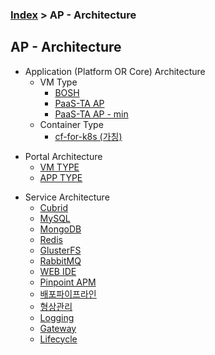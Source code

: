 ### [Index](../../README.md) > AP - Architecture

## AP - Architecture
- Application (Platform OR Core) Architecture  
  - VM Type
    - [BOSH](./core/README.md)  
    - [PaaS-TA AP](./core/README.md)  
    - [PaaS-TA AP - min](./core/README.md)  
  - Container Type
    - [cf-for-k8s (가칭)](./core/README.md)  

+ Portal Architecture
  + [VM TYPE](./portal/README.md)   
  + [APP TYPE](./portal/README.md)   

- Service Architecture
  - [Cubrid](./service/README.md)
  - [MySQL](./service/README.md)
  - [MongoDB](./service/README.md)
  - [Redis](./service/README.md)
  - [GlusterFS](./service/README.md)
  - [RabbitMQ](./service/README.md)
  - [WEB IDE](./service/README.md)
  - [Pinpoint APM](./service/README.md)
  - [배포파이프라인](./service/README.md)
  - [형상관리](./service/README.md)
  - [Logging](./service/README.md)
  - [Gateway](./service/README.md)
  - [Lifecycle](./service/README.md)
